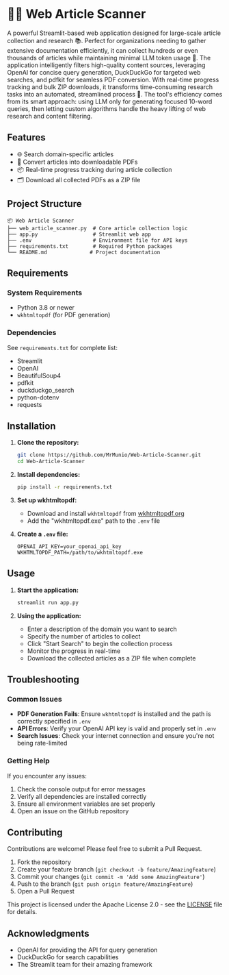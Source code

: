 # 🕵️‍♂️ Web Article Scanner

A powerful Streamlit-based web application designed for large-scale article collection and research 📚. Perfect for organizations needing to gather extensive documentation efficiently, it can collect hundreds or even thousands of articles while maintaining minimal LLM token usage 🎯. The application intelligently filters high-quality content sources, leveraging OpenAI for concise query generation, DuckDuckGo for targeted web searches, and pdfkit for seamless PDF conversion. With real-time progress tracking and bulk ZIP downloads, it transforms time-consuming research tasks into an automated, streamlined process 🚀. The tool's efficiency comes from its smart approach: using LLM only for generating focused 10-word queries, then letting custom algorithms handle the heavy lifting of web research and content filtering.
## Features

- 🌐 Search domain-specific articles
- 📄 Convert articles into downloadable PDFs
- 📦 Real-time progress tracking during article collection
- 🗂️ Download all collected PDFs as a ZIP file

## Project Structure

```
📦 Web Article Scanner
├── web_article_scanner.py  # Core article collection logic
├── app.py                  # Streamlit web app
├── .env                    # Environment file for API keys
├── requirements.txt        # Required Python packages
└── README.md              # Project documentation
```

## Requirements

### System Requirements
- Python 3.8 or newer
- `wkhtmltopdf` (for PDF generation)

### Dependencies
See `requirements.txt` for complete list:
- Streamlit
- OpenAI
- BeautifulSoup4
- pdfkit
- duckduckgo_search
- python-dotenv
- requests

## Installation

1. **Clone the repository:**
   ```bash
   git clone https://github.com/MrMunio/Web-Article-Scanner.git
   cd Web-Article-Scanner
   ```

2. **Install dependencies:**
   ```bash
   pip install -r requirements.txt
   ```

3. **Set up wkhtmltopdf:**
   - Download and install `wkhtmltopdf` from [wkhtmltopdf.org](https://wkhtmltopdf.org)
   - Add the "wkhtmltopdf.exe" path to the `.env` file

4. **Create a `.env` file:**
   ```plaintext
   OPENAI_API_KEY=your_openai_api_key
   WKHTMLTOPDF_PATH=/path/to/wkhtmltopdf.exe
   ```

## Usage

1. **Start the application:**
   ```bash
   streamlit run app.py
   ```

2. **Using the application:**
   - Enter a description of the domain you want to search
   - Specify the number of articles to collect
   - Click "Start Search" to begin the collection process
   - Monitor the progress in real-time
   - Download the collected articles as a ZIP file when complete

## Troubleshooting

### Common Issues
- **PDF Generation Fails**: Ensure `wkhtmltopdf` is installed and the path is correctly specified in `.env`
- **API Errors**: Verify your OpenAI API key is valid and properly set in `.env`
- **Search Issues**: Check your internet connection and ensure you're not being rate-limited

### Getting Help
If you encounter any issues:
1. Check the console output for error messages
2. Verify all dependencies are installed correctly
3. Ensure all environment variables are set properly
4. Open an issue on the GitHub repository

## Contributing

Contributions are welcome! Please feel free to submit a Pull Request.

1. Fork the repository
2. Create your feature branch (`git checkout -b feature/AmazingFeature`)
3. Commit your changes (`git commit -m 'Add some AmazingFeature'`)
4. Push to the branch (`git push origin feature/AmazingFeature`)
5. Open a Pull Request



This project is licensed under the Apache License 2.0 - see the [LICENSE](LICENSE) file for details.

## Acknowledgments

- OpenAI for providing the API for query generation
- DuckDuckGo for search capabilities
- The Streamlit team for their amazing framework
